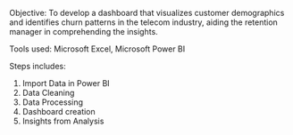 Objective: 
To develop a dashboard that visualizes customer demographics and identifies churn patterns in the telecom industry, aiding the retention manager in comprehending the insights.

Tools used: 
Microsoft Excel, Microsoft Power BI

Steps includes:
1. Import Data in Power BI
2. Data Cleaning
3. Data Processing
4. Dashboard creation
5. Insights from Analysis
